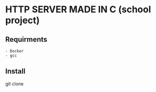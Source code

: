 # HTTP SERVER MADE IN C (school project)

## Requirments
    - Docker
    - gcc

## Install
git clone 